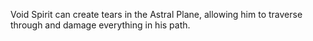 Void Spirit can create tears in the Astral Plane, allowing him to traverse through and damage everything in his path.